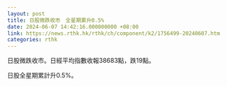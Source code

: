```yaml
---
layout: post
title: 日股微跌收市　全星期累升0.5%
date: 2024-06-07 14:42:16.000000000 +08:00
link: https://news.rthk.hk/rthk/ch/component/k2/1756499-20240607.htm
categories: rthk
---
```


日股微跌收市。日經平均指數收報38683點，跌19點。 

日股全星期累計升0.5%。
